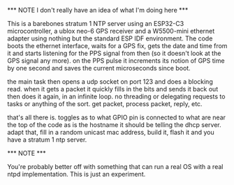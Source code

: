
*** NOTE I don't really have an idea of what I'm doing here ***

This is a barebones stratum 1 NTP server using an ESP32-C3 microcontroller, a
ublox neo-6 GPS receiver and a W5500-mini ethernet adapter using nothing but
the standard ESP IDF environment. The code boots the ethernet interface, waits
for a GPS fix, gets the date and time from it and starts listening for the PPS
signal from then (so it doesn't look at the GPS signal any more). on the PPS
pulse it increments its notion of GPS time by one second and saves the current
microseconds since boot.

the main task then opens a udp socket on port 123 and does a blocking read.
when it gets a packet it quickly fills in the bits and sends it back out then
does it again, in an infinite loop. no threading or delegating requests to
tasks or anything of the sort. get packet, process packet, reply, etc.

that's all there is. toggles as to what GPIO pin is connected to what are near
the top of the code as is the hostname it should be telling the dhcp server.
adapt that, fill in a random unicast mac address, build it, flash it and you
have a stratum 1 ntp server.

*** NOTE ***

You're probably better off with something that can run a real OS with a real
ntpd implementation. This is just an experiment.
